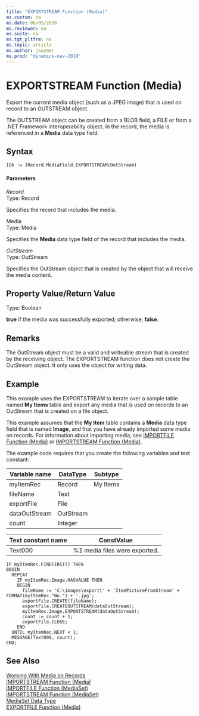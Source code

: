 ```yaml
---
title: "EXPORTSTREAM Function (Media)"
ms.custom: na
ms.date: 06/05/2016
ms.reviewer: na
ms.suite: na
ms.tgt_pltfrm: na
ms.topic: article
ms.author: jswymer
ms.prod: "dynamics-nav-2018"
---
```

# EXPORTSTREAM Function (Media)
Export the current media object \(such as a JPEG image\) that is used on record to an OUTSTREAM object.  

The OUTSTREAM object can be created from a BLOB field, a FILE or from a .NET Framework interoperability object. In the record, the media is referenced in a **Media** data type field.  

## Syntax  

```  
[Ok := ]Record.MediaField.EXPORTSTREAM(OutStream)  
```  

#### Parameters  
 *Record*  
 Type: Record  

 Specifies the record that includes the media.  

 Media  
 Type: Media  

 Specifies the **Media** data type field of the record that includes the media.  

 *OutStream*  
 Type: OutStream  

 Specifies the OutStream object that is created by the object that will receive the media content.  

## Property Value/Return Value  
 Type: Boolean  

 **true** if the media was successfully exported; otherwise, **false**.  

## Remarks  
 The OutStream object must be a valid and writeable stream that is created by the receiving object. The EXPORTSTREAM function does not create the OutStream object. It only uses the object for writing data.  

## Example  
 This example uses the EXPORTSTREAM to iterate over a sample table named **My Items** table and export any media that is used on records to an OutStream that is created on a file object.  

 This example assumes that the **My Item** table contains a **Media** data type field that is named **Image**, and that you have already imported some media on records. For information about importing media, see [IMPORTFILE Function \(Media\)](IMPORTFILE-Function--Media-.md) or [IMPORTSTREAM Function \(Media\)](IMPORTSTREAM-Function--Media-.md).  

 The example code requires that you create the following variables and text constant:  

|  Variable name  |  DataType  |  Subtype  |  
|-----------------|------------|-----------|  
|myItemRec|Record|My Items|  
|fileName|Text||  
|exportFile|File||  
|dataOutStream|OutStream||  
|count|Integer| |


|  Text constant name  |  ConstValue  |
|----------------------|--------------|
|Text000|%1 media files were exported.|

```  
IF myItemRec.FINDFIRST() THEN  
BEGIN  
  REPEAT  
    IF myItemRec.Image.HASVALUE THEN
    BEGIN
      fileName := 'C:\images\export\' + 'ItemPictureFromStream' + FORMAT(myItemRec."No.") + '.jpg';  
      exportFile.CREATE(fileName);  
      exportFile.CREATEOUTSTREAM(dataOutStream);
      myItemRec.Image.EXPORTSTREAM(dataOutStream);
      count := count + 1;  
      exportFile.CLOSE;
    END  
  UNTIL myItemRec.NEXT < 1;
  MESSAGE(Text000, count);
END;  

```  

## See Also  
 [Working With Media on Records](Working-With-Media-on-Records.md)  
 [IMPORTSTREAM Function \(Media\)](IMPORTSTREAM-Function--Media-.md)   
 [IMPORTFILE Function \(MediaSet\)](IMPORTFILE-Function--MediaSet-.md)   
 [IMPORTSTREAM Function \(MediaSet\)](IMPORTSTREAM-Function--MediaSet-.md)   
 [MediaSet Data Type](MediaSet-Data-Type.md)   
 [EXPORTFILE Function \(Media\)](EXPORTFILE-Function--Media-.md)
